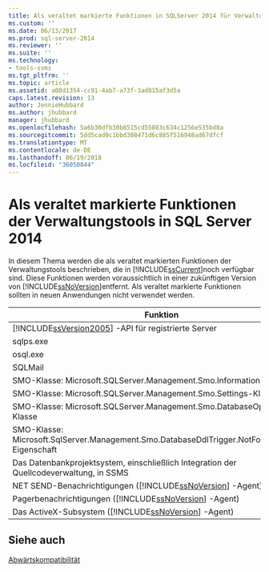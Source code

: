 ```yaml
---
title: Als veraltet markierte Funktionen in SQLServer 2014 für Verwaltungstools | Microsoft Docs
ms.custom: ''
ms.date: 06/13/2017
ms.prod: sql-server-2014
ms.reviewer: ''
ms.suite: ''
ms.technology:
- tools-ssms
ms.tgt_pltfrm: ''
ms.topic: article
ms.assetid: a08d1354-cc91-4ab7-a73f-3ad815af3d5a
caps.latest.revision: 13
author: JennieHubbard
ms.author: jhubbard
manager: jhubbard
ms.openlocfilehash: 5a6b30dfb30b8515cd55083c634c1256e535bd8a
ms.sourcegitcommit: 5dd5cad0c1bbd308471d6c885f516948ad67dfcf
ms.translationtype: MT
ms.contentlocale: de-DE
ms.lasthandoff: 06/19/2018
ms.locfileid: "36050844"
---
```

# <a name="deprecated-management-tools-features-in-sql-server-2014"></a>Als veraltet markierte Funktionen der Verwaltungstools in SQL Server 2014
  In diesem Thema werden die als veraltet markierten Funktionen der Verwaltungstools beschrieben, die in [!INCLUDE[ssCurrent](../includes/sscurrent-md.md)]noch verfügbar sind. Diese Funktionen werden voraussichtlich in einer zukünftigen Version von [!INCLUDE[ssNoVersion](../includes/ssnoversion-md.md)]entfernt. Als veraltet markierte Funktionen sollten in neuen Anwendungen nicht verwendet werden.  
  
|Funktion|Veraltungsphase|  
|-------------|-----------------------|  
|[!INCLUDE[ssVersion2005](../includes/ssversion2005-md.md)] -API für registrierte Server|Ankündigung|  
|sqlps.exe|Warnung|  
|osql.exe|Warnung|  
|SQLMail|Warnung|  
|SMO-Klasse: Microsoft.SQLServer.Management.Smo.Information-Klasse|Ankündigung|  
|SMO-Klasse: Microsoft.SQLServer.Management.Smo.Settings-Klasse|Ankündigung|  
|SMO-Klasse: Microsoft.SQLServer.Management.Smo.DatabaseOptions-Klasse|Ankündigung|  
|SMO-Klasse: Microsoft.SqlServer.Management.Smo.DatabaseDdlTrigger.NotForReplication-Eigenschaft|Ankündigung|  
|Das Datenbankprojektsystem, einschließlich Integration der Quellcodeverwaltung, in SSMS|Ankündigung|  
|NET SEND-Benachrichtigungen ([!INCLUDE[ssNoVersion](../includes/ssnoversion-md.md)] -Agent)|Ankündigung|  
|Pagerbenachrichtigungen ([!INCLUDE[ssNoVersion](../includes/ssnoversion-md.md)] -Agent)|Ankündigung|  
|Das ActiveX-Subsystem ([!INCLUDE[ssNoVersion](../includes/ssnoversion-md.md)] -Agent)|Ankündigung|  
  
## <a name="see-also"></a>Siehe auch  
 [Abwärtskompatibilität](../../2014/getting-started/backward-compatibility.md)  
  
  